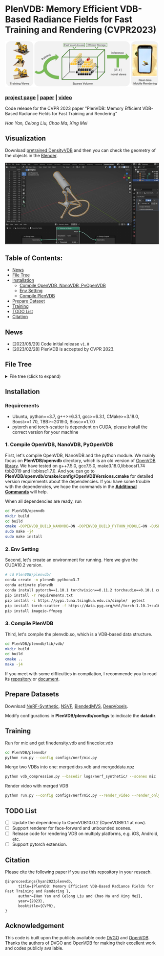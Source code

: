 # PlenVDB: Memory Efficient VDB-Based Radiance Fields for Fast Training and Rendering (CVPR2023)

<p align='center'>
   <img src='figs/teaser.png' alt='teaser'> 
</p>

### [project page](https://plenvdb.github.io/) | [paper](https://openaccess.thecvf.com/content/CVPR2023/papers/Yan_PlenVDB_Memory_Efficient_VDB-Based_Radiance_Fields_for_Fast_Training_and_CVPR_2023_paper.pdf) | [video](https://www.youtube.com/watch?v=Q_SDJiMugxk)


Code release for the CVPR 2023 paper "PlenVDB: Memory Efficient VDB-Based Radiance Fields for Fast Training and Rendering"

*Han Yan, Celong Liu, Chao Ma, Xing Mei*


## Visualization

<!-- https://github.com/wolfball/PlenVDB/assets/67772039/17d3b58c-12ab-4788-944e-b1b6bc4f1524.mp4 -->

<!-- https://github.com/wolfball/PlenVDB/assets/67772039/43b80d39-e655-48f6-8620-28fa964196c6.mp4 -->

<!-- https://github.com/wolfball/PlenVDB/assets/67772039/d25d2dc9-4a88-4313-b631-445c8b8a341f -->

<!-- https://github.com/wolfball/PlenVDB/assets/67772039/88d39ed0-0b70-4412-b894-1e7fecf6e429 -->

Download [pretrained DensityVDB](https://drive.google.com/drive/folders/12KvARcTXf1JY7yjevbn1T6LqswUCBRB2?usp=drive_link) and then you can check the geometry of the objects in the [Blender](https://www.blender.org/).

<p align='center'>
   <img src='figs/blender.png' alt='blender'> 
</p>

## Table of Contents:
- [News](#news)  
- [File Tree](#filetree)  
- [Installation](#intallation)
    - [Compile OpenVDB, NanoVDB, PyOpenVDB](#install1)
    - [Env Setting](#install2)
    - [Compile PlenVDB](#install3)
- [Prepare Dataset](#dataset)
- [Training](#training)
- [TODO List](#todos)  
- [Citation](#citation)  



## News <a name="news"></a>

- [2023/05/29] Code initial release `v1.0`
- [2023/02/28] PlenVDB is accepted by CVPR 2023.

## File Tree <a name="filetree"></a>
<details>
    <summary> File tree (click to expand) </summary>

```text
.PlenVDB  
├── doc  
│   └── additional_cmds.md  
├── figs  
│   └── teaser.png  
├── openvdb  
│   └── ...  
├── plenvdb  
│   ├── configs  
│   │   └── ...  
│   ├── cuda  
│   ├── lib  
│   │   ├── ...  
│   │   └── vdb  
│   │       ├── CMakeLists.txt  
│   │       ├── colorvdb.cu  
│   │       ├── densityvdb.cu  
│   │       ├── plenvdb.cpp  
│   │       ├── plenvdb.cu  
│   │       ├── plenvdb.cuh  
│   │       ├── plenvdb.h  
│   │       └── renderer.cu  
│   ├── LICENSE  
│   ├── requirements.txt  
│   ├── run.py  
│   ├── tools  
│   └── vdb_compression.py  
└── README.md  
```
</details>

## Installation <a name="installation"></a>

### Requirements <a name="requirements"></a>

- Ubuntu, python==3.7, g++>=6.3.1, gcc>=6.3.1, CMake>=3.18.0, Boost>=1.70, TBB>=2019.0, Blosc>=1.7.0
- pytorch and torch-scatter is dependent on CUDA, please install the correct version for your machine

### 1. Compile OpenVDB, NanoVDB, PyOpenVDB <a name="install1"></a>

First, let's compile OpenVDB, NanoVDB and the python module. We mainly focus on **PlenVDB/openvdb** directory, which is an old version of [OpenVDB library](https://github.com/AcademySoftwareFoundation/openvdb). We have tested on g++7.5.0, gcc7.5.0, make3.18.0,libboost1.74 tbb2019 and libblosc1.7.0. And you can go to **PlenVDB/openvdb/cmake/config/OpenVDBVersions.cmake** for detailed version requirements about the dependencies. If you have some trouble with the dependencies, we hope the commands in the **[Additional Commands](doc/additional_cmds.md)** will help.

When all dependencies are ready, run

```bash
cd PlenVDB/openvdb
mkdir build
cd build
cmake -DOPENVDB_BUILD_NANOVDB=ON -DOPENVDB_BUILD_PYTHON_MODULE=ON -DUSE_NUMPY=ON ..
sudo make -j4
sudo make install
```

### 2. Env Setting <a name="install2"></a>

Second, let's create an environment for running. Here we give the CUDA10.2 version.

```bash
# cd PlenVDB/plenvdb/
conda create -n plenvdb python=3.7
conda activate plenvdb
conda install pytorch==1.10.1 torchvision==0.11.2 torchaudio==0.10.1 cudatoolkit=10.2 -c pytorch
pip install -r requirements.txt
pip install -i https://pypi.tuna.tsinghua.edu.cn/simple/  pytest
pip install torch-scatter -f https://data.pyg.org/whl/torch-1.10.1+cu102.html
pip install imageio-ffmpeg
```

### 3. Compile PlenVDB <a name="install3"></a>

Third, let's compile the plenvdb.so, which is a VDB-based data structure.

```bash
cd PlenVDB/plenvdb/lib/vdb/
mkdir build
cd build
cmake ..
make -j4
```

If you meet with some difficulties in compilation, I recommende you to read its [repository](https://github.com/AcademySoftwareFoundation/openvdb) or [document](https://www.openvdb.org/documentation/doxygen/build.html).

## Prepare Datasets <a name="dataset"></a>

Download [NeRF-Synthetic](https://drive.google.com/drive/folders/128yBriW1IG_3NJ5Rp7APSTZsJqdJdfc1), [NSVF](https://dl.fbaipublicfiles.com/nsvf/dataset/Synthetic_NSVF.zip), [BlendedMVS](https://dl.fbaipublicfiles.com/nsvf/dataset/BlendedMVS.zip), [DeepVoxels](https://drive.google.com/open?id=1ScsRlnzy9Bd_n-xw83SP-0t548v63mPH).

Modify configurations in **PlenVDB/plenvdb/configs** to indicate the **datadir**.



## Training <a name="training"></a>

Run for mic and get finedensity.vdb and finecolor.vdb

```bash
cd PlenVDB/plenvdb/
python run.py --config configs/nerf/mic.py 
```

Merge two VDBs into one: mergedidxs.vdb and mergeddata.npz

```bash
python vdb_compression.py --basedir logs/nerf_synthetic/ --scenes mic
```

Render video with merged VDB

```bash
python run.py --config configs/nerf/mic.py --render_video --render_only --use_mergedvdb
```


## TODO List <a name="todos"></a>

- [ ] Update the dependency to OpenVDB10.0.2 (OpenVDB9.1.1 at now).
- [ ] Support renderer for face-forward and unbounded scenes.
- [ ] Release code for rendering VDB on multiply platforms, e.g. iOS, Android, etc.
- [ ] Support pytorch extension.

## Citation

Please cite the following paper if you use this repository in your reseach.

```
@inproceedings{hyan2023plenvdb,
      title={PlenVDB: Memory Efficient VDB-Based Radiance Fields for Fast Training and Rendering },
      author={Han Yan and Celong Liu and Chao Ma and Xing Mei},
      year={2023},
      booktitle={CVPR},
}
```

## Acknowledgement

This code is built upon the publicly available code [DVGO](https://github.com/sunset1995/DirectVoxGO) and [OpenVDB](https://github.com/AcademySoftwareFoundation/openvdb). Thanks the authors of DVGO and OpenVDB for making their excellent work and codes publicly available.
